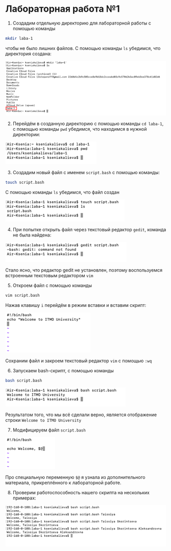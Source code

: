 # Лабораторная работа №1
1. Создадим отдельную директорию для лабораторной работы с помощью команды
```bash
mkdir laba-1
```
чтобы не было лишних файлов. С помощью команды `ls` убедимся, что директория создана:

![image](img01.png)


2. Перейдём в созданную директорию с помощью команды `cd laba-1`,  с помощью команды `pwd` убедимся, что находимся в нужной директории:

![image](img2.png)


3. Создадим новый файл с именем `script.bash` с помощью команды:
```bash
touch script.bash
```
С помощью команды `ls` убедимся, что файл создан

![image](img3.png)


4. При попытке открыть файл через текстовый редактор `gedit`, команда не была найдена:

![image](img4.png)

Стало ясно, что редактор gedit не установлен, поэтому воспользуемся встроенным текстовым редактором `vim`


5. Откроем файл с помощью команды
```bash
vim script.bash
```
Нажав клавишу `i` перейдём в режим вставки и вставим скрипт:

![image](img5.png)

Сохраним файл и закроем текстовый редактор `vim` с помощью `:wq`

6. Запускаем bash-скрипт, с помощью команды
```bash
bash script.bash
```

![image](img6.png)

Результатом того, что мы всё сделали верно, является отображение строки `Welcome to ITMO University`

7. Модифицируем файл `script.bash`

![image](img07.png)

Про специальную переменную `$@` я узнала из дополнительного материала, прикреплённого к лабораторной работе.


8. Проверим работоспособность нашего скрипта на нескольких примерах:
   
![image](img08.png)



